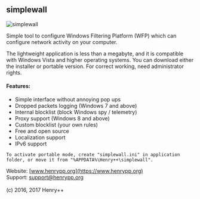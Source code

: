 ## simplewall

![simplewall](https://www.henrypp.org/images/simplewall.png)

Simple tool to configure Windows Filtering Platform (WFP) which can configure network activity on your computer.

The lightweight application is less than a megabyte, and it is compatible with Windows Vista and higher operating systems.
You can download either the installer or portable version. For correct working, need administrator rights.

#### Features:
- Simple interface without annoying pop ups
- Dropped packets logging (Windows 7 and above)
- Internal blocklist (block Windows spy / telemetry)
- Proxy support (Windows 8 and above)
- Custom blocklist (your own rules)
- Free and open source
- Localization support
- IPv6 support

```
To activate portable mode, create "simplewall.ini" in application folder, or move it from "%APPDATA%\Henry++\simplewall".
```

Website: [www.henrypp.org](https://www.henrypp.org)<br />
Support: support@henrypp.org<br />
<br />
(c) 2016, 2017 Henry++
